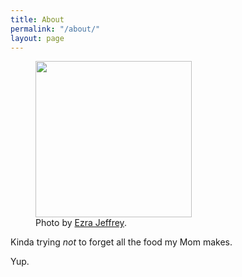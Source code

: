 ```yaml
---
title: About
permalink: "/about/"
layout: page
---
```


<figure class="alignright">
	<img width="250" src="https://images.unsplash.com/photo-1458890715264-db84f7c6ef13?dpr=1&auto=format&crop=entropy&fit=crop&w=1500&h=2258&q=80&cs=tinysrgb" />
	<figcaption>Photo by <a href="https://unsplash.com/@emcomeau" target="_blank">Ezra Jeffrey</a>.</figcaption>
</figure>

Kinda trying <em>not</em> to forget all the food my Mom makes.

Yup.
